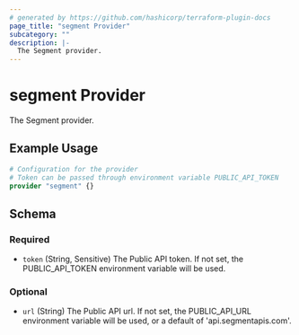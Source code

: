 ```yaml
---
# generated by https://github.com/hashicorp/terraform-plugin-docs
page_title: "segment Provider"
subcategory: ""
description: |-
  The Segment provider.
---
```


# segment Provider

The Segment provider.

## Example Usage

```terraform
# Configuration for the provider
# Token can be passed through environment variable PUBLIC_API_TOKEN
provider "segment" {}
```

<!-- schema generated by tfplugindocs -->
## Schema

### Required

- `token` (String, Sensitive) The Public API token. If not set, the PUBLIC_API_TOKEN environment variable will be used.

### Optional

- `url` (String) The Public API url. If not set, the PUBLIC_API_URL environment variable will be used, or a default of 'api.segmentapis.com'.
